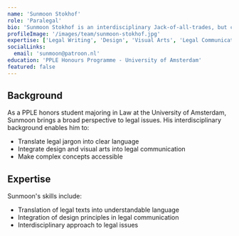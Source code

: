 ```yaml
---
name: 'Sunmoon Stokhof'
role: 'Paralegal'
bio: 'Sunmoon Stokhof is an interdisciplinary Jack-of-all-trades, but certainly not a Master-of-none. Sunmoon is a dedicated PPLE honors student majoring in Law at the University of Amsterdam.'
profileImage: '/images/team/sunmoon-stokhof.jpg'
expertise: ['Legal Writing', 'Design', 'Visual Arts', 'Legal Communication']
socialLinks:
  email: 'sunmoon@patroon.nl'
education: 'PPLE Honours Programme - University of Amsterdam'
featured: false
---
```


## Background

As a PPLE honors student majoring in Law at the University of Amsterdam, Sunmoon brings a broad perspective to legal issues. His interdisciplinary background enables him to:

- Translate legal jargon into clear language
- Integrate design and visual arts into legal communication
- Make complex concepts accessible

## Expertise

Sunmoon's skills include:

- Translation of legal texts into understandable language
- Integration of design principles in legal communication
- Interdisciplinary approach to legal issues
